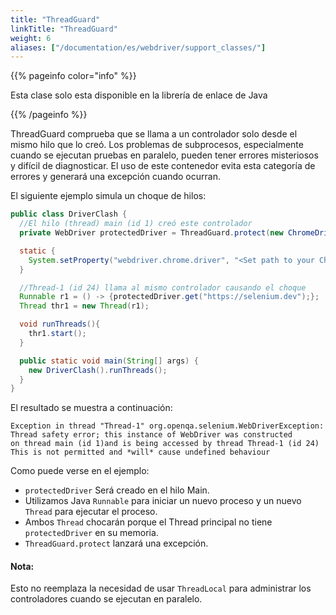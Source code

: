 ```yaml
---
title: "ThreadGuard"
linkTitle: "ThreadGuard"
weight: 6
aliases: ["/documentation/es/webdriver/support_classes/"]
---
```


{{% pageinfo color="info" %}}
<p class="lead">
  Esta clase solo esta disponible en la librería de enlace de Java
</p>
{{% /pageinfo %}}

ThreadGuard comprueba que se llama a un controlador solo desde el 
mismo hilo que lo creó. Los problemas de subprocesos, especialmente 
cuando se ejecutan pruebas en paralelo, pueden tener errores misteriosos y 
difícil de diagnosticar. El uso de este contenedor evita esta 
categoría de errores y generará una excepción cuando ocurran.

El siguiente ejemplo simula un choque de hilos:

```java
public class DriverClash {
  //El hilo (thread) main (id 1) creó este controlador
  private WebDriver protectedDriver = ThreadGuard.protect(new ChromeDriver());

  static {
    System.setProperty("webdriver.chrome.driver", "<Set path to your Chromedriver>");
  }

  //Thread-1 (id 24) llama al mismo controlador causando el choque
  Runnable r1 = () -> {protectedDriver.get("https://selenium.dev");};
  Thread thr1 = new Thread(r1);

  void runThreads(){
    thr1.start();
  }

  public static void main(String[] args) {
    new DriverClash().runThreads();
  }
}
```

El resultado se muestra a continuación:
```text
Exception in thread "Thread-1" org.openqa.selenium.WebDriverException:
Thread safety error; this instance of WebDriver was constructed
on thread main (id 1)and is being accessed by thread Thread-1 (id 24)
This is not permitted and *will* cause undefined behaviour

```
Como puede verse en el ejemplo:

 * `protectedDriver` Será creado en el hilo Main.
 * Utilizamos Java `Runnable` para iniciar un nuevo proceso y un nuevo `Thread` para ejecutar el proceso.
 * Ambos `Thread` chocarán porque el Thread principal no tiene `protectedDriver` en su memoria.
 * `ThreadGuard.protect` lanzará una excepción.
 
#### Nota:

Esto no reemplaza la necesidad de usar `ThreadLocal` para administrar los controladores cuando se ejecutan en paralelo.

